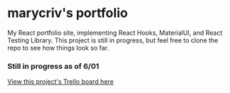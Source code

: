 # marycriv's portfolio

My React portfolio site, implementing React Hooks, MaterialUI, and React Testing Library. This project is still in progress, but feel free to clone the repo to see how things look so far.

### Still in progress as of 6/01
[View this project's Trello board here](https://trello.com/b/e6ueiZ7Z/portfolio-site)